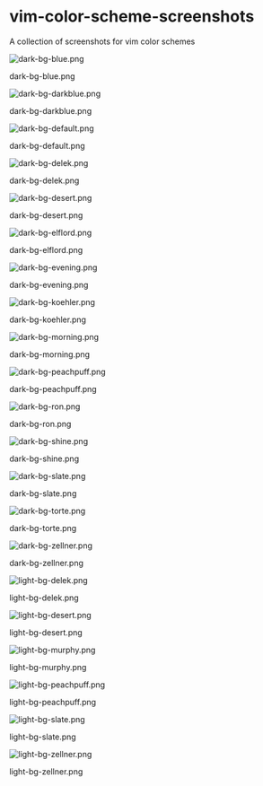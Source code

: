# vim-color-scheme-screenshots
A collection of screenshots for vim color schemes

![dark-bg-blue.png](https://github.com/htv2012/vim-color-scheme-screenshots/blob/master/dark-bg-blue.png)<br/>
<p>dark-bg-blue.png</p>

![dark-bg-darkblue.png](https://github.com/htv2012/vim-color-scheme-screenshots/blob/master/dark-bg-darkblue.png)<br/>
<p>dark-bg-darkblue.png</p>

![dark-bg-default.png](https://github.com/htv2012/vim-color-scheme-screenshots/blob/master/dark-bg-default.png)<br/>
<p>dark-bg-default.png</p>

![dark-bg-delek.png](https://github.com/htv2012/vim-color-scheme-screenshots/blob/master/dark-bg-delek.png)<br/>
<p>dark-bg-delek.png</p>

![dark-bg-desert.png](https://github.com/htv2012/vim-color-scheme-screenshots/blob/master/dark-bg-desert.png)<br/>
<p>dark-bg-desert.png</p>

![dark-bg-elflord.png](https://github.com/htv2012/vim-color-scheme-screenshots/blob/master/dark-bg-elflord.png)<br/>
<p>dark-bg-elflord.png</p>

![dark-bg-evening.png](https://github.com/htv2012/vim-color-scheme-screenshots/blob/master/dark-bg-evening.png)<br/>
<p>dark-bg-evening.png</p>

![dark-bg-koehler.png](https://github.com/htv2012/vim-color-scheme-screenshots/blob/master/dark-bg-koehler.png)<br/>
<p>dark-bg-koehler.png</p>

![dark-bg-morning.png](https://github.com/htv2012/vim-color-scheme-screenshots/blob/master/dark-bg-morning.png)<br/>
<p>dark-bg-morning.png</p>

![dark-bg-peachpuff.png](https://github.com/htv2012/vim-color-scheme-screenshots/blob/master/dark-bg-peachpuff.png)<br/>
<p>dark-bg-peachpuff.png</p>

![dark-bg-ron.png](https://github.com/htv2012/vim-color-scheme-screenshots/blob/master/dark-bg-ron.png)<br/>
<p>dark-bg-ron.png</p>

![dark-bg-shine.png](https://github.com/htv2012/vim-color-scheme-screenshots/blob/master/dark-bg-shine.png)<br/>
<p>dark-bg-shine.png</p>

![dark-bg-slate.png](https://github.com/htv2012/vim-color-scheme-screenshots/blob/master/dark-bg-slate.png)<br/>
<p>dark-bg-slate.png</p>

![dark-bg-torte.png](https://github.com/htv2012/vim-color-scheme-screenshots/blob/master/dark-bg-torte.png)<br/>
<p>dark-bg-torte.png</p>

![dark-bg-zellner.png](https://github.com/htv2012/vim-color-scheme-screenshots/blob/master/dark-bg-zellner.png)<br/>
<p>dark-bg-zellner.png</p>

![light-bg-delek.png](https://github.com/htv2012/vim-color-scheme-screenshots/blob/master/light-bg-delek.png)<br/>
<p>light-bg-delek.png</p>

![light-bg-desert.png](https://github.com/htv2012/vim-color-scheme-screenshots/blob/master/light-bg-desert.png)<br/>
<p>light-bg-desert.png</p>

![light-bg-murphy.png](https://github.com/htv2012/vim-color-scheme-screenshots/blob/master/light-bg-murphy.png)<br/>
<p>light-bg-murphy.png</p>

![light-bg-peachpuff.png](https://github.com/htv2012/vim-color-scheme-screenshots/blob/master/light-bg-peachpuff.png)<br/>
<p>light-bg-peachpuff.png</p>

![light-bg-slate.png](https://github.com/htv2012/vim-color-scheme-screenshots/blob/master/light-bg-slate.png)<br/>
<p>light-bg-slate.png</p>

![light-bg-zellner.png](https://github.com/htv2012/vim-color-scheme-screenshots/blob/master/light-bg-zellner.png)<br/>
<p>light-bg-zellner.png</p>
